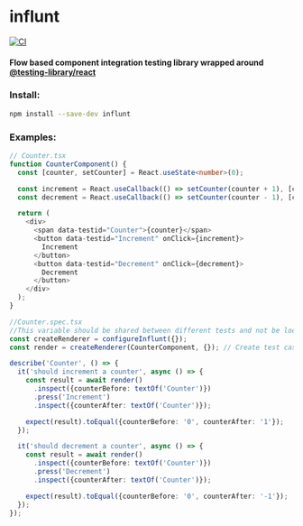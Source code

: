 # influnt

[![CI](https://github.com/Effanuel/influnt/actions/workflows/node.js.yml/badge.svg?branch=master)](https://github.com/Effanuel/influnt/actions/workflows/node.js.yml)

#### Flow based component integration testing library wrapped around [@testing-library/react](https://github.com/testing-library/react-testing-library)



### Install:
```sh
npm install --save-dev influnt
```

### Examples:
```ts
// Counter.tsx
function CounterComponent() {
  const [counter, setCounter] = React.useState<number>(0);

  const increment = React.useCallback(() => setCounter(counter + 1), [counter]);
  const decrement = React.useCallback(() => setCounter(counter - 1), [counter]);

  return (
    <div>
      <span data-testid="Counter">{counter}</span>
      <button data-testid="Increment" onClick={increment}>
        Increment
      </button>
      <button data-testid="Decrement" onClick={decrement}>
        Decrement
      </button>
    </div>
  );
}

//Counter.spec.tsx
//This variable should be shared between different tests and not be local
const createRenderer = configureInflunt({});
const render = createRenderer(CounterComponent, {}); // Create test case specific renderer

describe('Counter', () => {
  it('should increment a counter', async () => {
    const result = await render()
      .inspect({counterBefore: textOf('Counter')})
      .press('Increment')
      .inspect({counterAfter: textOf('Counter')});

    expect(result).toEqual({counterBefore: '0', counterAfter: '1'});
  });

  it('should decrement a counter', async () => {
    const result = await render()
      .inspect({counterBefore: textOf('Counter')})
      .press('Decrement')
      .inspect({counterAfter: textOf('Counter')});

    expect(result).toEqual({counterBefore: '0', counterAfter: '-1'});
  });
});

```
